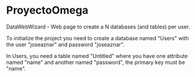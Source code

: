 # ProyectoOmega
DataWebWizard - Web page to create a N databases (and tables) per user. 

To initialize the project you need to create a database named "Users" with the user "joseaznar" and password "joseaznar". 

In Users, you need a table named "Untitled" where you have one attribute named "name" and another named "password", the primary key must be "name".
